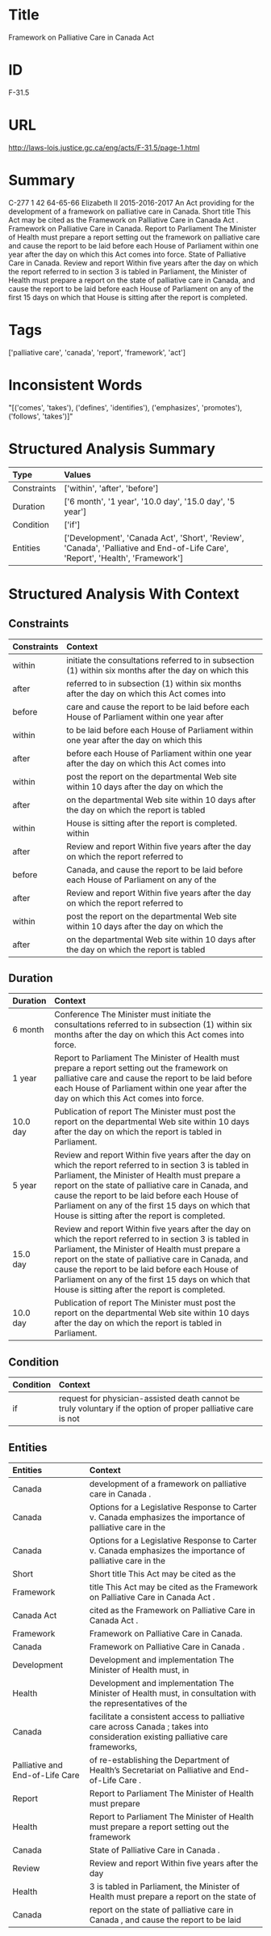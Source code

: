 # Title
Framework on Palliative Care in Canada Act


# ID
F-31.5

# URL
http://laws-lois.justice.gc.ca/eng/acts/F-31.5/page-1.html


# Summary
C-277 1 42 64-65-66 Elizabeth II 2015-2016-2017 An Act providing for the development of a framework on palliative care in Canada.
Short title This Act may be cited as the  Framework on Palliative Care in Canada Act .
Framework on Palliative Care in Canada.
Report to Parliament The Minister of Health must prepare a report setting out the framework on palliative care and cause the report to be laid before each House of Parliament within one year after the day on which this Act comes into force.
State of Palliative Care in Canada.
Review and report Within five years after the day on which the report referred to in section 3 is tabled in Parliament, the Minister of Health must prepare a report on the state of palliative care in Canada, and cause the report to be laid before each House of Parliament on any of the first 15 days on which that House is sitting after the report is completed.


# Tags
['palliative care', 'canada', 'report', 'framework', 'act']


# Inconsistent Words
"[('comes', 'takes'), ('defines', 'identifies'), ('emphasizes', 'promotes'), ('follows', 'takes')]"


# Structured Analysis Summary
| Type        | Values                                                                                                                         |
|:------------|:-------------------------------------------------------------------------------------------------------------------------------|
| Constraints | ['within', 'after', 'before']                                                                                                  |
| Duration    | ['6 month', '1 year', '10.0 day', '15.0 day', '5 year']                                                                        |
| Condition   | ['if']                                                                                                                         |
| Entities    | ['Development', 'Canada Act', 'Short', 'Review', 'Canada', 'Palliative and End-of-Life Care', 'Report', 'Health', 'Framework'] |


# Structured Analysis With Context
 


## Constraints
| Constraints   | Context                                                                                                |
|:--------------|:-------------------------------------------------------------------------------------------------------|
| within        | initiate the consultations referred to in subsection (1) within six months after the day on which this |
| after         | referred to in subsection (1) within six months after the day on which this Act comes into             |
| before        | care and cause the report to be laid before each House of Parliament within one year after             |
| within        | to be laid before each House of Parliament within one year after the day on which this                 |
| after         | before each House of Parliament within one year after the day on which this Act comes into             |
| within        | post the report on the departmental Web site within 10 days after the day on which the                 |
| after         | on the departmental Web site within 10 days after the day on which the report is tabled                |
| within        | House is sitting after the report is completed. within                                                 |
| after         | Review and report Within five years  after the day on which the report referred to                     |
| before        | Canada, and cause the report to be laid before each House of Parliament on any of the                  |
| after         | Review and report Within five years  after the day on which the report referred to                     |
| within        | post the report on the departmental Web site within 10 days after the day on which the                 |
| after         | on the departmental Web site within 10 days after the day on which the report is tabled                |


## Duration
| Duration   | Context                                                                                                                                                                                                                                                                                                                                                                   |
|:-----------|:--------------------------------------------------------------------------------------------------------------------------------------------------------------------------------------------------------------------------------------------------------------------------------------------------------------------------------------------------------------------------|
| 6 month    | Conference The Minister must initiate the consultations referred to in subsection (1) within six months after the day on which this Act comes into force.                                                                                                                                                                                                                 |
| 1 year     | Report to Parliament The Minister of Health must prepare a report setting out the framework on palliative care and cause the report to be laid before each House of Parliament within one year after the day on which this Act comes into force.                                                                                                                          |
| 10.0 day   | Publication of report The Minister must post the report on the departmental Web site within 10 days after the day on which the report is tabled in Parliament.                                                                                                                                                                                                            |
| 5 year     | Review and report Within five years after the day on which the report referred to in section 3 is tabled in Parliament, the Minister of Health must prepare a report on the state of palliative care in Canada, and cause the report to be laid before each House of Parliament on any of the first 15 days on which that House is sitting after the report is completed. |
| 15.0 day   | Review and report Within five years after the day on which the report referred to in section 3 is tabled in Parliament, the Minister of Health must prepare a report on the state of palliative care in Canada, and cause the report to be laid before each House of Parliament on any of the first 15 days on which that House is sitting after the report is completed. |
| 10.0 day   | Publication of report The Minister must post the report on the departmental Web site within 10 days after the day on which the report is tabled in Parliament.                                                                                                                                                                                                            |


## Condition
| Condition   | Context                                                                                                       |
|:------------|:--------------------------------------------------------------------------------------------------------------|
| if          | request for physician-assisted death cannot be truly voluntary if the option of proper palliative care is not |


## Entities
| Entities                        | Context                                                                                                                         |
|:--------------------------------|:--------------------------------------------------------------------------------------------------------------------------------|
| Canada                          | development of a framework on palliative care in Canada .                                                                       |
| Canada                          | Options for a Legislative Response to Carter v. Canada emphasizes the importance of palliative care in the                      |
| Canada                          | Options for a Legislative Response to Carter v. Canada emphasizes the importance of palliative care in the                      |
| Short                           | Short title This Act may be cited as the                                                                                        |
| Framework                       | title This Act may be cited as the Framework  on Palliative Care in Canada Act .                                                |
| Canada Act                      | cited as the Framework on Palliative Care in Canada Act  .                                                                      |
| Framework                       | Framework  on Palliative Care in Canada.                                                                                        |
| Canada                          | Framework on Palliative Care in  Canada .                                                                                       |
| Development                     | Development and implementation The Minister of Health must, in                                                                  |
| Health                          | Development and implementation The Minister of  Health must, in consultation with the representatives of the                    |
| Canada                          | facilitate a consistent access to palliative care across Canada ; takes into consideration existing palliative care frameworks, |
| Palliative and End-of-Life Care | of re-establishing the Department of Health’s Secretariat on Palliative and End-of-Life Care .                                  |
| Report                          | Report to Parliament The Minister of Health must prepare                                                                        |
| Health                          | Report to Parliament The Minister of  Health must prepare a report setting out the framework                                    |
| Canada                          | State of Palliative Care in  Canada .                                                                                           |
| Review                          | Review and report Within five years after the day                                                                               |
| Health                          | 3 is tabled in Parliament, the Minister of Health must prepare a report on the state of                                         |
| Canada                          | report on the state of palliative care in Canada , and cause the report to be laid                                              |


